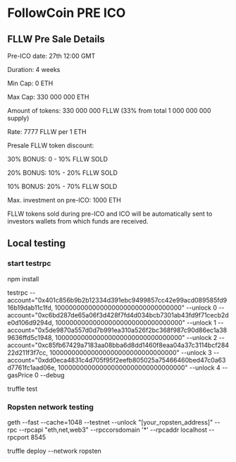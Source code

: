 # FollowCoin PRE ICO

## FLLW Pre Sale Details

Pre-ICO date: 27th 12:00 GMT

Duration: 4 weeks

Min Cap: 0 ETH 

Max Cap: 330 000 000 ETH

Amount of tokens: 330 000 000 FLLW (33% from total 1 000 000 000 supply)

Rate: 7777 FLLW per 1 ETH

Presale FLLW token discount: 

30% BONUS: 0 - 10% FLLW SOLD

20% BONUS: 10% - 20% FLLW SOLD

10% BONUS: 20% - 70% FLLW SOLD

Max. investment on pre-ICO: 1000 ETH

FLLW tokens sold during pre-ICO and ICO will be automatically sent to investors wallets from which funds are received.


## Local testing 

### start testrpc

npm install

testrpc --account="0x401c856b9b2b12334d391ebc9499857cc42e99acd089585fd916b19dab11c1fd, 100000000000000000000000000000000" --unlock 0 --account="0xc6bd287de65a06f3d428f7fd4d034bcb7301ab43fd9f71cecb2de0d106d9294d, 100000000000000000000000000000000" --unlock 1 --account="0x5de9870a557d0d7b991ea310a526f2bc368f987c90d86ec1a389636ffd5c1948, 100000000000000000000000000000000" --unlock 2 --account="0xc85fb67429a7183aa08bba6d8dd1460f8eaa04a37c3114bcf28422d211f3f7cc, 100000000000000000000000000000000" --unlock 3 --account="0xdd0eca4831c4d705f95f2eefb805025a75466460bed47c0a63d7761fc1aad06e, 100000000000000000000000000000000" --unlock 4 --gasPrice 0 --debug


truffle test


### Ropsten network testing

geth --fast --cache=1048 --testnet --unlock "[your_ropsten_address]" --rpc --rpcapi "eth,net,web3" --rpccorsdomain '*' --rpcaddr localhost --rpcport 8545

truffle deploy --network ropsten
